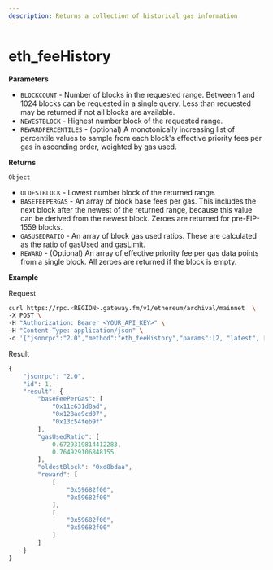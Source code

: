 ```yaml
---
description: Returns a collection of historical gas information
---
```


# eth\_feeHistory

**Parameters**

* `BLOCKCOUNT` - Number of blocks in the requested range. Between 1 and 1024 blocks can be requested in a single query. Less than requested may be returned if not all blocks are available.
* `NEWESTBLOCK` - Highest number block of the requested range.
* `REWARDPERCENTILES` - \(optional\) A monotonically increasing list of percentile values to sample from each block's effective priority fees per gas in ascending order, weighted by gas used.

**Returns**

`Object`

* `OLDESTBLOCK` - Lowest number block of the returned range.
* `BASEFEEPERGAS` - An array of block base fees per gas. This includes the next block after the newest of the returned range, because this value can be derived from the newest block. Zeroes are returned for pre-EIP-1559 blocks.
* `GASUSEDRATIO` - An array of block gas used ratios. These are calculated as the ratio of gasUsed and gasLimit.
* `REWARD` - \(Optional\) An array of effective priority fee per gas data points from a single block. All zeroes are returned if the block is empty. 

**Example**

Request

```bash
curl https://rpc.<REGION>.gateway.fm/v1/ethereum/archival/mainnet  \
-X POST \
-H "Authorization: Bearer <YOUR_API_KEY>" \
-H "Content-Type: application/json" \
-d '{"jsonrpc":"2.0","method":"eth_feeHistory","params":[2, "latest", [15, 25]],"id":1}'
```

Result

```javascript
{
    "jsonrpc": "2.0",
    "id": 1,
    "result": {
        "baseFeePerGas": [
            "0x11c631d8ad",
            "0x128ae9cd07",
            "0x13c54feb9f"
        ],
        "gasUsedRatio": [
            0.6729319814412283,
            0.764929106848155
        ],
        "oldestBlock": "0xd8bdaa",
        "reward": [
            [
                "0x59682f00",
                "0x59682f00"
            ],
            [
                "0x59682f00",
                "0x59682f00"
            ]
        ]
    }
}
```

